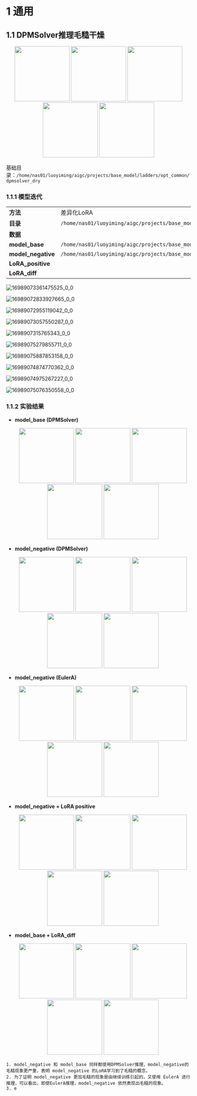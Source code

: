 # 1 通用

## 1.1 DPMSolver推理毛糙干燥

<center class="half">
    <img src="imgs/0-%E5%BA%95%E6%A8%A1%E4%BC%98%E5%8C%96/1d745b4f-d303-4fae-be6d-fe0ade01f943_0_0.png" width="150"/>
    <img src="imgs/0-%E5%BA%95%E6%A8%A1%E4%BC%98%E5%8C%96/2debfeab-9014-40f6-800b-117a78e6f9b5_0_0.png" width="150"/>
    <img src="imgs/0-%E5%BA%95%E6%A8%A1%E4%BC%98%E5%8C%96/2f642e10c77978e4a7158c6ebd87e682_0_0_0_0.png" width="150"/>
    <img src="imgs/0-%E5%BA%95%E6%A8%A1%E4%BC%98%E5%8C%96/3f0ae8b5-92d3-4a12-a81b-c7833f4dcc3a_0_0.png" width="150"/>
    <img src="imgs/0-%E5%BA%95%E6%A8%A1%E4%BC%98%E5%8C%96/5c113f8c-bbff-467b-ac92-9570b90c8406_0_0.png" width="150"/>
</center>

基础目录：`/home/nas01/luoyiming/aigc/projects/base_model/ladders/opt_common/dpmsolver_dry`

### 1.1.1 模型迭代

|                    |                                                              |
| ------------------ | ------------------------------------------------------------ |
| **方法**           | 差异化LoRA                                                   |
| **目录**           | `/home/nas01/luoyiming/aigc/projects/base_model/ladders/opt_common/dpmsolver_dry/sd15_1024_0001` |
| **数据**           |                                                              |
| **model_base**     | `/home/nas01/luoyiming/aigc/projects/base_model/ladders/opt_common/dpmsolver_dry/sd15_1024_0001/model_base` |
| **model_negative** | `/home/nas01/luoyiming/aigc/projects/base_model/ladders/opt_common/dpmsolver_dry/sd15_1024_0001/model_negative` |
| **LoRA_positive**  |                                                              |
| **LoRA_diff**      |                                                              |

![16989073361475525_0_0]()

![16989072833927665_0_0]()

![16989072955119042_0_0]()

![16989073057550287_0_0]()

![1698907315765343_0_0]()

![16989075279855711_0_0]()

![16989075887853158_0_0]()

![16989074874770362_0_0]()

![16989074975267227_0_0]()

![16989075076350558_0_0]()

### 1.1.2 实验结果

- **model_base (DPMSolver)** 

  <center class="half">
      <img src="imgs/0-%E5%BA%95%E6%A8%A1%E4%BC%98%E5%8C%96/1698907144448219_0_0.png" width="150"/>
      <img src="imgs/0-%E5%BA%95%E6%A8%A1%E4%BC%98%E5%8C%96/16989070924642808_0_0.png" width="150"/>
      <img src="imgs/0-%E5%BA%95%E6%A8%A1%E4%BC%98%E5%8C%96/16989071041243098_0_0.png" width="150"/>
      <img src="imgs/0-%E5%BA%95%E6%A8%A1%E4%BC%98%E5%8C%96/16989071142828555_0_0.png" width="150"/>
      <img src="imgs/0-%E5%BA%95%E6%A8%A1%E4%BC%98%E5%8C%96/16989071242738457_0_0.png" width="150"/>
  </center>

- **model_negative (DPMSolver)**

  <center class="half">
      <img src="imgs/0-%E5%BA%95%E6%A8%A1%E4%BC%98%E5%8C%96/16989073361475525_0_0.png" width="150"/>
      <img src="imgs/0-%E5%BA%95%E6%A8%A1%E4%BC%98%E5%8C%96/16989072833927665_0_0.png" width="150"/>
      <img src="imgs/0-%E5%BA%95%E6%A8%A1%E4%BC%98%E5%8C%96/16989072955119042_0_0.png" width="150"/>
      <img src="imgs/0-%E5%BA%95%E6%A8%A1%E4%BC%98%E5%8C%96/16989073057550287_0_0.png" width="150"/>
      <img src="imgs/0-%E5%BA%95%E6%A8%A1%E4%BC%98%E5%8C%96/1698907315765343_0_0.png" width="150"/>
  </center>

- **model_negative (EulerA)**

  <center class="half">
      <img src="imgs/0-%E5%BA%95%E6%A8%A1%E4%BC%98%E5%8C%96/16989075279855711_0_0.png" width="150"/>
      <img src="imgs/0-%E5%BA%95%E6%A8%A1%E4%BC%98%E5%8C%96/16989075887853158_0_0.png" width="150"/>
      <img src="imgs/0-%E5%BA%95%E6%A8%A1%E4%BC%98%E5%8C%96/16989074874770362_0_0.png" width="150"/>
      <img src="imgs/0-%E5%BA%95%E6%A8%A1%E4%BC%98%E5%8C%96/16989074975267227_0_0.png" width="150"/>
      <img src="imgs/0-%E5%BA%95%E6%A8%A1%E4%BC%98%E5%8C%96/16989075076350558_0_0.png" width="150"/>
  </center>

- **model_negative + LoRA positive**

  <center class="half">
      <img src="imgs/0-%E5%BA%95%E6%A8%A1%E4%BC%98%E5%8C%96/1d745b4f-d303-4fae-be6d-fe0ade01f943_0_0.png" width="150"/>
      <img src="imgs/0-%E5%BA%95%E6%A8%A1%E4%BC%98%E5%8C%96/2debfeab-9014-40f6-800b-117a78e6f9b5_0_0.png" width="150"/>
      <img src="imgs/0-%E5%BA%95%E6%A8%A1%E4%BC%98%E5%8C%96/2f642e10c77978e4a7158c6ebd87e682_0_0_0_0.png" width="150"/>
      <img src="imgs/0-%E5%BA%95%E6%A8%A1%E4%BC%98%E5%8C%96/3f0ae8b5-92d3-4a12-a81b-c7833f4dcc3a_0_0.png" width="150"/>
      <img src="imgs/0-%E5%BA%95%E6%A8%A1%E4%BC%98%E5%8C%96/5c113f8c-bbff-467b-ac92-9570b90c8406_0_0.png" width="150"/>
  </center>

- **model_base + LoRA_diff**

  <center class="half">
      <img src="imgs/0-%E5%BA%95%E6%A8%A1%E4%BC%98%E5%8C%96/1d745b4f-d303-4fae-be6d-fe0ade01f943_0_0.png" width="150"/>
      <img src="imgs/0-%E5%BA%95%E6%A8%A1%E4%BC%98%E5%8C%96/2debfeab-9014-40f6-800b-117a78e6f9b5_0_0.png" width="150"/>
      <img src="imgs/0-%E5%BA%95%E6%A8%A1%E4%BC%98%E5%8C%96/2f642e10c77978e4a7158c6ebd87e682_0_0_0_0.png" width="150"/>
      <img src="imgs/0-%E5%BA%95%E6%A8%A1%E4%BC%98%E5%8C%96/3f0ae8b5-92d3-4a12-a81b-c7833f4dcc3a_0_0.png" width="150"/>
      <img src="imgs/0-%E5%BA%95%E6%A8%A1%E4%BC%98%E5%8C%96/5c113f8c-bbff-467b-ac92-9570b90c8406_0_0.png" width="150"/>
  </center>

```text
1. model_negative 和 model_base 同样都使用DPMSolver推理，model_negative的毛糙现象更严重，表明 model_negative 的LoRA学习到了毛糙的概念。
2. 为了证明 model_negative 更加毛糙的现象是由继续训练引起的，又使用 EulerA 进行推理，可以看出，即使EulerA推理，model_negative 依然表现出毛糙的现象。
3. e
```

